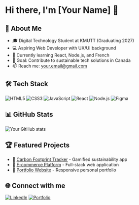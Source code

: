 # Hi there, I'm [Your Name] 👋

## 🚀 About Me
- 🎓 Digital Technology Student at KMUTT (Graduating 2027)
- 💻 Aspiring Web Developer with UX/UI background
- 🌱 Currently learning React, Node.js, and French
- 🎯 Goal: Contribute to sustainable tech solutions in Canada
- 📫 Reach me: your.email@gmail.com

## 🛠️ Tech Stack
![HTML5](https://img.shields.io/badge/-HTML5-E34F26?style=flat&logo=html5&logoColor=white)
![CSS3](https://img.shields.io/badge/-CSS3-1572B6?style=flat&logo=css3&logoColor=white)
![JavaScript](https://img.shields.io/badge/-JavaScript-F7DF1E?style=flat&logo=javascript&logoColor=black)
![React](https://img.shields.io/badge/-React-61DAFB?style=flat&logo=react&logoColor=black)
![Node.js](https://img.shields.io/badge/-Node.js-339933?style=flat&logo=node.js&logoColor=white)
![Figma](https://img.shields.io/badge/-Figma-F24E1E?style=flat&logo=figma&logoColor=white)

## 📊 GitHub Stats
![Your GitHub stats](https://github-readme-stats.vercel.app/api?username=yourusername&show_icons=true&theme=radical)

## 🏆 Featured Projects
- 🌱 [Carbon Footprint Tracker](link) - Gamified sustainability app
- 🛒 [E-commerce Platform](link) - Full-stack web application
- 📱 [Portfolio Website](link) - Responsive personal portfolio

## 🌐 Connect with me
[![LinkedIn](https://img.shields.io/badge/-LinkedIn-0077B5?style=flat&logo=linkedin&logoColor=white)](your-linkedin)
[![Portfolio](https://img.shields.io/badge/-Portfolio-000?style=flat&logo=firefox&logoColor=white)](your-website)
